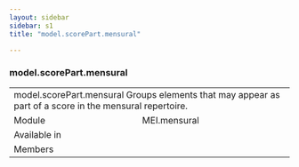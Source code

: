 ```yaml
---
layout: sidebar
sidebar: s1
title: "model.scorePart.mensural"

---
```


<div class="classSpec model">
   <h3 id="model.scorePart.mensural">model.scorePart.mensural</h3>
   <table class="wovenodd">
      <tr>
         <td colspan="2" class="wovenodd-col2">
            <span class="label">model.scorePart.mensural</span> Groups elements that may appear as part of a score in the mensural repertoire.
         </td>
      </tr>
      <tr>
         <td class="wovenodd-col1">
            <span class="label" lang="en">Module</span>
         </td>
         <td class="wovenodd-col2">MEI.mensural</td>
      </tr>
      <tr>
         <td class="wovenodd-col1">
            <span class="label" lang="en">Available in</span>
         </td>
         <td class="wovenodd-col2">
            <div class="parent"></div>
         </td>
      </tr>
      <tr>
         <td class="wovenodd-col1">
            <span class="label" lang="en">Members</span>
         </td>
         <td class="wovenodd-col2">
            <div class="parent"></div>
         </td>
      </tr>
   </table>
</div>